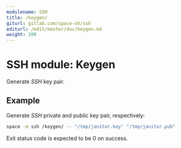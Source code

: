 ```yaml
---
modulename: SSH
title: /keygen/
giturl: gitlab.com/space-sh/ssh
editurl: /edit/master/doc/keygen.md
weight: 200
---
```

# SSH module: Keygen

Generate _SSH_ key pair.


## Example

Generate _SSH_ private and public key pair, respectively:
```sh
space -m ssh /keygen/ -- "/tmp/janitor.key" "/tmp/janitor.pub"
```

Exit status code is expected to be 0 on success.
